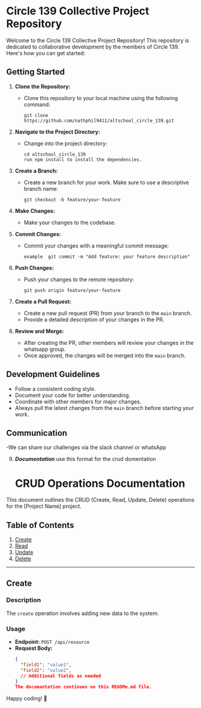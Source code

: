# Circle 139 Collective Project Repository

Welcome to the Circle 139 Collective Project Repository! This repository is dedicated to collaborative development by the members of Circle 139. Here's how you can get started:

## Getting Started

1. **Clone the Repository:**
   - Clone this repository to your local machine using the following command:
     ```
     git clone https://github.com/nathphil9411/altschool_circle_139.git
     ```
2. **Navigate to the Project Directory:**

   - Change into the project directory:
     ```
     cd altschool_circle_139
     run npm install to install the dependencies.
     ```

3. **Create a Branch:**

   - Create a new branch for your work. Make sure to use a descriptive branch name:
     ```
     git checkout -b feature/your-feature
     ```

4. **Make Changes:**

   - Make your changes to the codebase.

5. **Commit Changes:**

   - Commit your changes with a meaningful commit message:
     ```
     example  git commit -m "Add feature: your feature description"
     ```

6. **Push Changes:**

   - Push your changes to the remote repository:
     ```
     git push origin feature/your-feature
     ```

7. **Create a Pull Request:**

   - Create a new pull request (PR) from your branch to the `main` branch.
   - Provide a detailed description of your changes in the PR.

8. **Review and Merge:**
   - After creating the PR, other members will review your changes in the whatsapp group.
   - Once approved, the changes will be merged into the `main` branch.

## Development Guidelines

- Follow a consistent coding style.
- Document your code for better understanding.
- Coordinate with other members for major changes.
- Always pull the latest changes from the `main` branch before starting your work.

## Communication

-We can share our challenges via the slack channel or whatsApp

9. **_Documentation_**
   use this format for the crud domentation
   # CRUD Operations Documentation

This document outlines the CRUD (Create, Read, Update, Delete) operations for the [Project Name] project.

## Table of Contents

1. [Create](#create)
2. [Read](#read)
3. [Update](#update)
4. [Delete](#delete)

---

## Create

### Description

The `create` operation involves adding new data to the system.

### Usage

- **Endpoint:** `POST /api/resource`
- **Request Body:**
  ```json
  {
    "field1": "value1",
    "field2": "value2",
    // Additional fields as needed
  }
  The documantation continues on this READMe.md file.
  ```

Happy coding! 🚀
